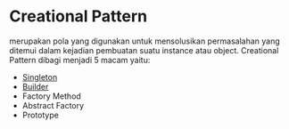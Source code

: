 # Creational Pattern
merupakan pola yang digunakan untuk mensolusikan permasalahan yang ditemui dalam kejadian pembuatan suatu instance atau object. Creational Pattern dibagi menjadi 5 macam yaitu:

- [Singleton](https://github.com/triabagus/Design-Patern-PHP/tree/master/1.Creational%20Patern/Singleton)
- [Builder](https://github.com/triabagus/Design-Patern-PHP/tree/master/1.Creational%20Patern/Builder)
- Factory Method
- Abstract Factory
- Prototype 
